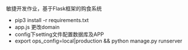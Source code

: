 敏捷开发作业，基于Flask框架的购食系统
* pip3 install -r requirements.txt
* app.js 更改domain
* config下setting文件配置数据库及APP
* export ops_config=local|production && python manage.py runserver